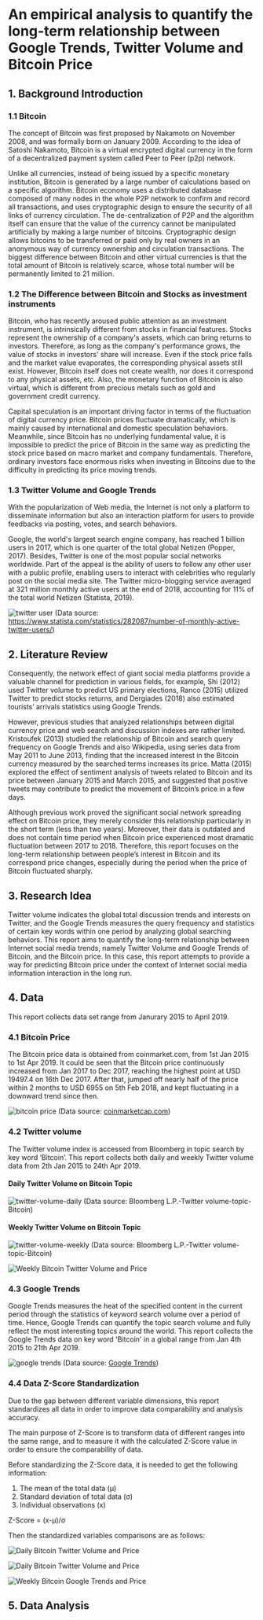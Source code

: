 
# An empirical analysis to quantify the long-term relationship between Google Trends, Twitter Volume and Bitcoin Price


## 1. Background Introduction


### 1.1 Bitcoin

The concept of Bitcoin was first proposed by Nakamoto on November 2008, and was formally born on January 2009. According to the idea of Satoshi Nakamoto, Bitcoin is a virtual encrypted digital currency in the form of a decentralized payment system called Peer to Peer (p2p) network.

Unlike all currencies, instead of being issued by a specific monetary institution, Bitcoin is generated by a large number of calculations based on a specific algorithm. Bitcoin economy uses a distributed database composed of many nodes in the whole P2P network to confirm and record all transactions, and uses cryptographic design to ensure the security of all links of currency circulation. The de-centralization of P2P and the algorithm itself can ensure that the value of the currency cannot be manipulated artificially by making a large number of bitcoins. Cryptographic design allows bitcoins to be transferred or paid only by real owners in an anonymous way of currency ownership and circulation transactions. The biggest difference between Bitcoin and other virtual currencies is that the total amount of Bitcoin is relatively scarce, whose total number will be permanently limited to 21 million.

### 1.2 The Difference between Bitcoin and Stocks as investment instruments

Bitcoin, who has recently aroused public attention as an investment instrument, is intrinsically different from stocks in financial features. Stocks represent the ownership of a company's assets, which can bring returns to investors. Therefore, as long as the company's performance grows, the value of stocks in investors' share will increase. Even if the stock price falls and the market value evaporates, the corresponding physical assets still exist. However, Bitcoin itself does not create wealth, nor does it correspond to any physical assets, etc. Also, the monetary function of Bitcoin is also virtual, which is different from precious metals such as gold and government credit currency.

Capital speculation is an important driving factor in terms of the fluctuation of digital currency price. Bitcoin prices fluctuate dramatically, which is mainly caused by international and domestic speculation behaviors. Meanwhile, since Bitcoin has no underlying fundamental value, it is impossible to predict the price of Bitcoin in the same way as predicting the stock price based on macro market and company fundamentals. Therefore, ordinary investors face enormous risks when investing in Bitcoins due to the difficulty in predicting its price moving trends.

### 1.3 Twitter Volume and Google Trends

With the popularization of Web media, the Internet is not only a platform to disseminate information but also an interaction platform for users to provide feedbacks via posting, votes, and search behaviors. 

Google, the world's largest search engine company, has reached 1 billion users in 2017, which is one quarter of the total global Netizen (Popper, 2017). Besides, Twitter is one of the most popular social networks worldwide. Part of the appeal is the ability of users to follow any other user with a public profile, enabling users to interact with celebrities who regularly post on the social media site. The Twitter micro-blogging service averaged at 321 million monthly active users at the end of 2018, accounting for 11% of the total world Netizen (Statista, 2019).

![twitter user](https://github.com/Yeeejlin/PHBS_BlockChain_2018/blob/master/twitter%20user.png)
(Data source: https://www.statista.com/statistics/282087/number-of-monthly-active-twitter-users/)

## 2. Literature Review

Consequently, the network effect of giant social media platforms provide a valuable channel for prediction in various fields, for example, Shi (2012) used Twitter volume to predict US primary elections, Ranco (2015) utilized Twitter to predict stocks returns, and Dergiades (2018) also estimated tourists’ arrivals statistics using Google Trends. 

However, previous studies that analyzed relationships between digital currency price and web search and discussion indexes are rather limited. Kristoufek (2013) studied the relationship of Bitcoin and search query frequency on Google Trends and also Wikipedia, using series data from May 2011 to June 2013, finding that the increased interest in the Bitcoin currency measured by the searched terms increases its price. Matta (2015) explored the effect of sentiment analysis of tweets related to Bitcoin and its price between January 2015 and March 2015, and suggested that positive tweets may contribute to predict the movement of Bitcoin’s price in a few days.

Although previous work proved the significant social network spreading effect on Bitcoin price, they merely consider this relationship particularly in the short term (less than two years). Moreover, their data is outdated and does not contain time period when Bitcoin price experienced most dramatic fluctuation between 2017 to 2018. Therefore, this report focuses on the long-term relationship between people’s interest in Bitcoin and its correspond price changes, especially during the period when the price of Bitcoin fluctuated sharply.


## 3. Research Idea

Twitter volume indicates the global total discussion trends and interests on Twitter, and the Google Trends measures the query frequency and statistics of certain key words within one period by analyzing global searching behaviors. This report aims to quantify the long-term relationship between Internet social media trends, namely Twitter Volume and Google Trends of Bitcoin, and the Bitcoin price. In this case, this report attempts to provide a way for predicting Bitcoin price under the context of Internet social media information interaction in the long run.

## 4. Data

This report collects data set range from Janurary 2015 to April 2019. 

### 4.1 Bitcoin Price

The Bitcoin price data is obtained from coinmarket.com, from 1st Jan 2015 to 1st Apr 2019. It could be seen that the Bitcoin price continuously increased from Jan 2017 to Dec 2017, reaching the highest point at USD 19497.4 on 16th Dec 2017. After that, jumped off nearly half of the price within 2 months to USD 6955 on 5th Feb 2018, and kept fluctuating in a downward trend since then.

![bitcoin price](https://github.com/Yeeejlin/PHBS_BlockChain_2018/blob/master/bitcoin%20price.png)
(Data source: [coinmarketcap.com](https://coinmarketcap.com/currencies/bitcoin/historical-data/?start=20150101&end=20190425))

### 4.2 Twitter volume

The Twitter volume index is accessed from Bloomberg in topic search by key word ‘Bitcoin’. This report collects both daily and weekly Twitter volume data from 2th Jan 2015 to 24th Apr 2019.

#### Daily Twitter Volume on Bitcoin Topic

![twitter-volume-daily](https://github.com/Yeeejlin/PHBS_BlockChain_2018/blob/master/twitter-volume-daily.png)
(Data source: Bloomberg L.P.-Twitter volume-topic-Bitcoin)

#### Weekly Twitter Volume on Bitcoin Topic

![twitter-volume-weekly](https://github.com/Yeeejlin/PHBS_BlockChain_2018/blob/master/twitter-volume-weekly.png)
(Data source: Bloomberg L.P.-Twitter volume-topic-Bitcoin)

![Weekly Bitcoin Twitter Volume and Price](https://github.com/Yeeejlin/PHBS_BlockChain_2018/blob/master/Weekly%20Bitcoin%20Twitter%20Volume%20and%20Price.png)

### 4.3 Google Trends

Google Trends measures the heat of the specified content in the current period through the statistics of keyword search volume over a period of time. Hence, Google Trends can quantify the topic search volume and fully reflect the most interesting topics around the world. This report collects the Google Trends data on key word 'Bitcoin' in a global range from Jan 4th 2015 to 21th Apr 2019.

![google trends](https://github.com/Yeeejlin/PHBS_BlockChain_2018/blob/master/google%20trends.png)
(Data source: [Google Trends](https://trends.google.com/trends/explore?q=bitcoin&geo=US))

### 4.4 Data Z-Score Standardization

Due to the gap between different variable dimensions, this report standardizes all data in order to improve data comparability and analysis accuracy. 

The main purpose of Z-Score is to transform data of different ranges into the same range, and to measure it with the calculated Z-Score value in order to ensure the comparability of data.

Before standardizing the Z-Score data, it is needed to get the following information:

1) The mean of the total data (μ)
2) Standard deviation of total data (σ)
3) Individual observations (x)

Z-Score = (x-μ)/σ

Then the standardized variables comparisons are as follows:

![Daily Bitcoin Twitter Volume and Price](https://github.com/Yeeejlin/PHBS_BlockChain_2018/blob/master/Daily%20Bitcoin%20Twitter%20Volume%20and%20Price.png)

![Daily Bitcoin Twitter Volume and Price](https://github.com/Yeeejlin/PHBS_BlockChain_2018/blob/master/Daily%20Bitcoin%20Twitter%20Volume%20and%20Price.png)

![Weekly Bitcoin Google Trends and Price](https://github.com/Yeeejlin/PHBS_BlockChain_2018/blob/master/Weekly%20Bitcoin%20Google%20Trends%20and%20Price.png)


## 5. Data Analysis

